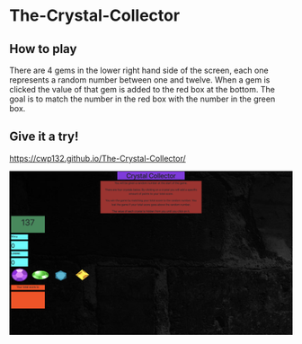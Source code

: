 # The-Crystal-Collector

## How to play 
There are 4 gems in the lower right hand side of the screen, each one represents a random number between one and twelve. When a gem is clicked the value of that gem is added to the red box at the bottom. The goal is to match the number in the red box with the number in the green box.

## Give it a try!
https://cwp132.github.io/The-Crystal-Collector/

![Crystal Collector](https://github.com/cwp132/The-Crystal-Collector/blob/master/CrystalCollector.png)

